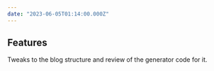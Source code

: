 ```yaml
---
date: "2023-06-05T01:14:00.000Z"
---
```


## Features

Tweaks to the blog structure and review of the generator code for it.
